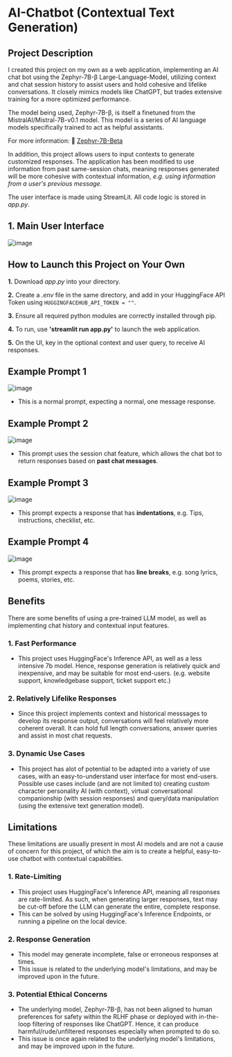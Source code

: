 # AI-Chatbot (Contextual Text Generation)

## Project Description
I created this project on my own as a web application, implementing an AI chat bot using the Zephyr-7B-β Large-Language-Model, utilizing context and chat session history to assist users and hold cohesive and lifelike conversations. It closely mimics models like ChatGPT, but trades extensive training for a more optimized performance.

The model being used, Zephyr-7B-β, is itself a finetuned from the MistralAI/Mistral-7B-v0.1 model. This model is a series of AI language models specifically trained to act as helpful assistants.

For more information: 🦾 [Zephyr-7B-Beta](https://huggingface.co/HuggingFaceH4/zephyr-7b-beta)

In addition, this project allows users to input contexts to generate customized responses. 
The application has been modified to use information from past same-session chats, meaning responses generated will be more cohesive with contextual information, _e.g. using information from a user's previous message._

The user interface is made using StreamLit. All code logic is stored in _app.py_.

## 1. Main User Interface
![image](https://github.com/VictorAuYeung/AI-Chatbot/assets/69711600/f5e0451a-dcfa-4df3-bbbe-0b6da9938ef7)

## How to Launch this Project on Your Own
**1.** Download _app.py_ into your directory.
   
**2.** Create a _.env_ file in the same directory, and add in your HuggingFace API Token using ```HUGGINGFACEHUB_API_TOKEN = ""```.
   
**3.** Ensure all required python modules are correctly installed through pip.
   
**4.** To run, use **'streamlit run app.py'** to launch the web application.
   
**5.** On the UI, key in the optional context and user query, to receive AI responses.

## Example Prompt 1
![image](https://github.com/VictorAuYeung/AI-Chatbot/assets/69711600/01cbddbe-8ffd-4a64-a547-ed38575ebc39)
* This is a normal prompt, expecting a normal, one message response.<br>
## Example Prompt 2
![image](https://github.com/VictorAuYeung/AI-Chatbot/assets/69711600/a8fe53e9-2c84-4535-9a6d-a1f6af4fddaf)
* This prompt uses the session chat feature, which allows the chat bot to return responses based on **past chat messages**. <br>
## Example Prompt 3
![image](https://github.com/VictorAuYeung/AI-Chatbot/assets/69711600/6b72d0e0-703b-4e68-b166-267c2f6f9e93)
* This prompt expects a response that has **indentations**, e.g. Tips, instructions, checklist, etc. <br>
## Example Prompt 4
![image](https://github.com/VictorAuYeung/AI-Chatbot/assets/69711600/832548c7-599a-43ff-b7c8-4b6a7a8d1caa)
* This prompt expects a response that has **line breaks**, e.g. song lyrics, poems, stories, etc. <br>

## Benefits
There are some benefits of using a pre-trained LLM model, as well as implementing chat history and contextual input features.
### 1. Fast Performance
* This project uses HuggingFace's Inference API, as well as a less intensive 7b model. Hence, response generation is relatively quick and inexpensive, and may be suitable for most end-users. (e.g. website support, knowledgebase support, ticket support etc.)

### 2. Relatively Lifelike Responses
* Since this project implements context and historical messsages to develop its response output, conversations will feel relatively more coherent overall. It can hold full length conversations, answer queries and assist in most chat requests.

### 3. Dynamic Use Cases
* This project has alot of potential to be adapted into a variety of use cases, with an easy-to-understand user interface for most end-users. Possible use cases include (and are not limited to) creating custom character personality AI (with context), virtual conversational companionship (with session responses) and query/data manipulation (using the extensive text generation model).

## Limitations
These limitations are usually present in most AI models and are not a cause of concern for this project, of which the aim is to create a helpful, easy-to-use chatbot with contextual capabilities.
### 1. Rate-Limiting
* This project uses HuggingFace's Inference API, meaning all responses are rate-limited. As such, when generating larger responses, text may be cut-off before the LLM can generate the entire, complete response.
* This can be solved by using HuggingFace's Inference Endpoints, or running a pipeline on the local device.

### 2. Response Generation
* This model may generate incomplete, false or erroneous responses at times.
* This issue is related to the underlying model's limitations, and may be improved upon in the future.

### 3. Potential Ethical Concerns
* The underlying model, Zephyr-7B-β, has not been aligned to human preferences for safety within the RLHF phase or deployed with in-the-loop filtering of responses like ChatGPT. Hence, it can produce harmful/rude/unfiltered responses especially when prompted to do so.
* This issue is once again related to the underlying model's limitations, and may be improved upon in the future.

